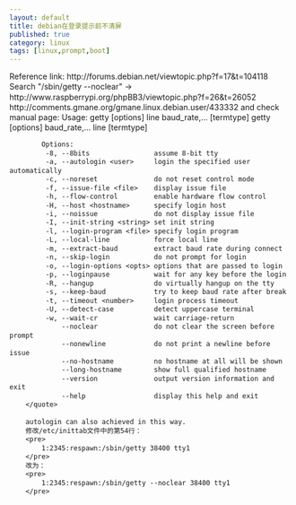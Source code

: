 ```yaml
---
layout: default
title: debian在登录提示前不清屏
published: true
category: linux
tags: [linux,prompt,boot]
---
```

<div id="detail" class="detail" style="line-height: 1.3;">
	Reference link:
		http://forums.debian.net/viewtopic.php?f=17&t=104118<br />
	Search "/sbin/getty --noclear" ->
		http://www.raspberrypi.org/phpBB3/viewtopic.php?f=26&t=26052
		http://comments.gmane.org/gmane.linux.debian.user/433332
	and check manual page:
		<quote>
			Usage:
			 getty [options] line baud_rate,... [termtype]
			 getty [options] baud_rate,... line [termtype]

			Options:
			 -8, --8bits                assume 8-bit tty
			 -a, --autologin <user>     login the specified user automatically
			 -c, --noreset              do not reset control mode
			 -f, --issue-file <file>    display issue file
			 -h, --flow-control         enable hardware flow control
			 -H, --host <hostname>      specify login host
			 -i, --noissue              do not display issue file
			 -I, --init-string <string> set init string
			 -l, --login-program <file> specify login program
			 -L, --local-line           force local line
			 -m, --extract-baud         extract baud rate during connect
			 -n, --skip-login           do not prompt for login
			 -o, --login-options <opts> options that are passed to login
			 -p, --loginpause           wait for any key before the login
			 -R, --hangup               do virtually hangup on the tty
			 -s, --keep-baud            try to keep baud rate after break
			 -t, --timeout <number>     login process timeout
			 -U, --detect-case          detect uppercase terminal
			 -w, --wait-cr              wait carriage-return
				 --noclear              do not clear the screen before prompt
				 --nonewline            do not print a newline before issue
				 --no-hostname          no hostname at all will be shown
				 --long-hostname        show full qualified hostname
				 --version              output version information and exit
				 --help                 display this help and exit
		</quote>

		autologin can also achieved in this way.
		修改/etc/inittab文件中的第54行： 
		<pre>
			1:2345:respawn:/sbin/getty 38400 tty1
		</pre>
		改为：
		<pre>
			1:2345:respawn:/sbin/getty --noclear 38400 tty1
		</pre>
</div>
